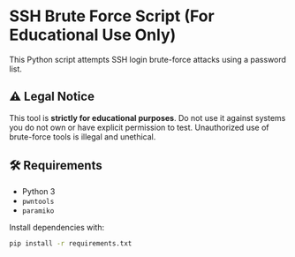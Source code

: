 # SSH Brute Force Script (For Educational Use Only)

This Python script attempts SSH login brute-force attacks using a password list.

## ⚠️ Legal Notice

This tool is **strictly for educational purposes**. Do not use it against systems you do not own or have explicit permission to test. Unauthorized use of brute-force tools is illegal and unethical.

## 🛠 Requirements

- Python 3
- `pwntools`
- `paramiko`

Install dependencies with:

```bash
pip install -r requirements.txt
